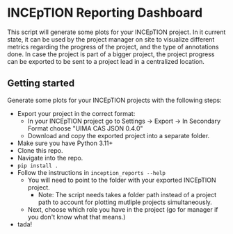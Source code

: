# INCEpTION Reporting Dashboard
This script will generate some plots for your INCEpTION project.
In it current state, it can be used by the project manager on site to visualize different metrics regarding the progress of the project, and the type of annotations done.
In case the project is part of a bigger project, the project progress can be exported to be sent to a project lead in a centralized location.

## Getting started
Generate some plots for your INCEpTION projects with the following steps:
- Export your project in the correct format:
    - In your INCEpTION project go to Settings -> Export -> In Secondary Format choose "UIMA CAS JSON 0.4.0"
    - Download and copy the exported project into a separate folder.
- Make sure you have Python 3.11+
- Clone this repo.
- Navigate into the repo.
- ``pip install .``
- Follow the instructions in ``inception_reports --help``
    - You will need to point to the folder with your exported INCEpTION project.
        - Note: The script needs takes a folder path instead of a project path to account for plotting mutliple projects simultaneously.
    - Next, choose which role you have in the project (go for manager if you don't know what that means.)
- tada!
